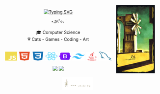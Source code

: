 <img src="https://github.com/Beeboopmeow/beeboopmeow/blob/main/assets/ico.png" width="25%" align="right" />

<div align="center">

[![Typing SVG](https://readme-typing-svg.demolab.com?font=Fira+Code&duration=3500&pause=500&color=F796D6&center=true&random=false&width=435&lines=hello%2C+my+name+is+Constanze+%E2%8B%86%E0%B1%A8%E0%A7%8E%E2%82%8A%CB%9A%E2%8A%B9%E2%99%A1;welcome+to+my+profile+%E0%AB%AE%EA%92%B0+%CB%B6%E2%80%A2+%E0%BC%9D+%E2%80%A2%CB%B6%EA%92%B1%E1%83%90+%E2%99%A1)](https://git.io/typing-svg)
  
  ⋆౨ৎ˚⟡˖ ࣪
  
  🎓 Computer Science
  <br>
  💗 Cats - Games - Coding - Art
  
  <div style="display: inline_block"><br>
    <img align="center" alt="JS" height="30" width="40" src="https://raw.githubusercontent.com/devicons/devicon/master/icons/javascript/javascript-plain.svg">
    <img align="center" alt="HTML5" height="30" width="40" src="https://raw.githubusercontent.com/devicons/devicon/master/icons/html5/html5-plain.svg">
    <img align="center" alt="CSS3" height="30" width="40" src="https://raw.githubusercontent.com/devicons/devicon/master/icons/css3/css3-plain.svg">
    <img align="center" alt="React" height="30" width="40" src="https://raw.githubusercontent.com/devicons/devicon/master/icons/react/react-original.svg">
    <img align="center" alt="Bootstrap" height="30" width="40" src="https://raw.githubusercontent.com/devicons/devicon/master/icons/bootstrap/bootstrap-original.svg">
    <img align="center" alt="Tailwind" height="30" width="40" src="https://raw.githubusercontent.com/devicons/devicon/master/icons/tailwindcss/tailwindcss-original.svg">
    <img align="center" alt="Java" height="30" width="40" src="https://raw.githubusercontent.com/devicons/devicon/master/icons/java/java-plain.svg">
    <img align="center" alt="MySQL" height="30" width="40" src="https://raw.githubusercontent.com/devicons/devicon/master/icons/mysql/mysql-original.svg">
  </div>

  <br>
  
  <div>
    <a href = "mailto:constanzemiranda@gmail.com"><img src="https://img.shields.io/badge/-Gmail-%23333?style=for-the-badge&logo=gmail&logoColor=white" target="_blank"></a>
    <a href="https://www.linkedin.com/in/constanze-miranda-5a55a9210" target="_blank"><img src="https://img.shields.io/badge/-LinkedIn-%230077B5?style=for-the-badge&logo=linkedin&logoColor=white" target="_blank"></a>
  </div>

  <br>
  
  <img src="https://github.com/Beeboopmeow/beeboopmeow/blob/main/assets/nier.gif" width="20%" align="center" />
</div>
